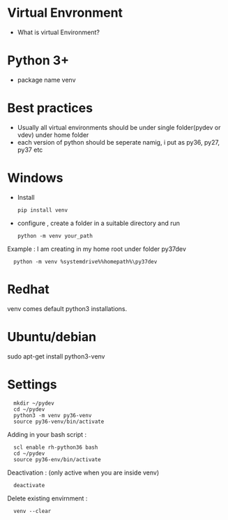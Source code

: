 # Virtual Envronment 
- What is virtual Environment? 

# Python 3+ 
- package name venv

# Best practices 
- Usually all virtual environments should be under single folder(pydev or vdev) under home folder
- each version of python should be seperate namig, i put as py36, py27, py37 etc

# Windows
- Install 
      
      pip install venv
      
- configure , create a folder in a suitable directory and run 

      python -m venv your_path
 Example : I am creating in my home root under folder py37dev
 
      python -m venv %systemdrive%%homepath%\py37dev
      
      


# Redhat 

venv comes default python3 installations. 

# Ubuntu/debian  

sudo apt-get install python3-venv

# Settings 

      mkdir ~/pydev
      cd ~/pydev
      python3 -m venv py36-venv
      source py36-venv/bin/activate

Adding in your bash script : 

      scl enable rh-python36 bash
      cd ~/pydev
      source py36-env/bin/activate

Deactivation : (only active when you are inside venv)
      
      deactivate

Delete existing envirnment : 

      venv --clear
